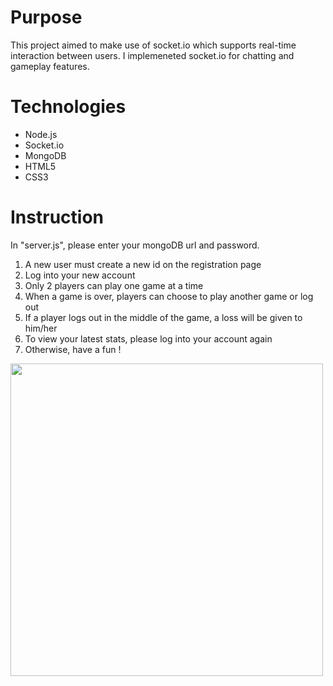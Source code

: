# Purpose
This project aimed to make use of socket.io which supports real-time interaction between users. I implemeneted socket.io for chatting and gameplay features.

# Technologies
 - Node.js
 - Socket.io
 - MongoDB
 - HTML5
 - CSS3

# Instruction
In "server.js", please enter your mongoDB url and password.

 1. A new user must create a new id on the registration page 
 2. Log into your new account
 3. Only 2 players can play one game at a time
 4. When a game is over, players can choose to play another game or log out
 5. If a player logs out in the middle of the game, a loss will be given to him/her
 6. To view your latest stats, please log into your account again
 7. Otherwise, have a fun !

<img src="https://github.com/danlee0528/Real-time-3D-Tic-Tac-Toe-Web-Application/blob/master/Gameplay_preview.JPG" width="500">
